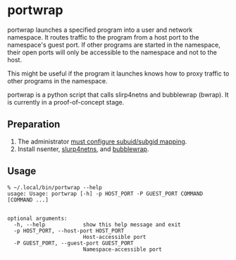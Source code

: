 portwrap
========
portwrap launches a specified program into a user and network namespace. It
routes traffic to the program from a host port to the namespace's guest port.
If other programs are started in the namespace, their open ports will only be
accessible to the namespace and not to the host.

This might be useful if the program it launches knows how to proxy traffic to other programs in the namespace.

portwrap is a python script that calls slirp4netns and bubblewrap (bwrap). It
is currently in a proof-of-concept stage.

Preparation
-----------

1. The administrator [must configure subuid/subgid mapping](https://rootlesscontaine.rs/getting-started/common/subuid/).
2. Install nsenter, [slurp4netns](https://github.com/rootless-containers/slirp4netns), and [bubblewrap](https://github.com/containers/bubblewrap).

Usage
-----
```console
% ~/.local/bin/portwrap --help
usage: Usage: portwrap [-h] -p HOST_PORT -P GUEST_PORT COMMAND [COMMAND ...]


optional arguments:
  -h, --help            show this help message and exit
  -p HOST_PORT, --host-port HOST_PORT
                        Host-accessible port
  -P GUEST_PORT, --guest-port GUEST_PORT
                        Namespace-accessible port
```

